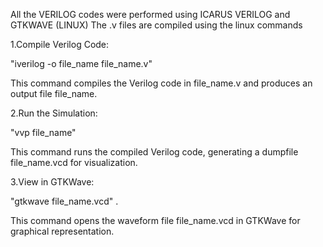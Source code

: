 All the VERILOG codes were performed using ICARUS VERILOG and GTKWAVE (LINUX)
The .v files are compiled using the linux commands

1.Compile Verilog Code:

"iverilog -o file_name file_name.v"

This command compiles the Verilog code in file_name.v and produces an output file file_name.

2.Run the Simulation:

"vvp file_name" 

This command runs the compiled Verilog code, generating a dumpfile file_name.vcd for visualization.

3.View in GTKWave:

"gtkwave file_name.vcd" . 

This command opens the waveform file file_name.vcd in GTKWave for graphical representation.
